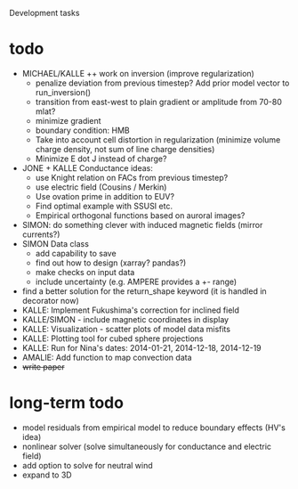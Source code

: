 Development tasks

# todo
- MICHAEL/KALLE ++ work on inversion (improve regularization)
    - penalize deviation from previous timestep? Add prior model vector to run_inversion()
    - transition from east-west to plain gradient or amplitude from 70-80 mlat?
    - minimize gradient
    - boundary condition: HMB
    - Take into account cell distortion in regularization (minimize volume charge density, not sum of line charge densities)
    - Minimize E dot J instead of charge?
- JONE + KALLE Conductance ideas:
    - use Knight relation on FACs from previous timestep?
    - use electric field (Cousins / Merkin)
    - Use ovation prime in addition to EUV?
    - Find optimal example with SSUSI etc. 
    - Empirical orthogonal functions based on auroral images?
- SIMON: do something clever with induced magnetic fields (mirror currents?)
- SIMON Data class
    - add capability to save
    - find out how to design (xarray? pandas?)
    - make checks on input data
    - include uncertainty (e.g. AMPERE provides a +- range)
- find a better solution for the return_shape keyword (it is handled in decorator now)
- KALLE: Implement Fukushima's correction for inclined field
- KALLE/SIMON - include magnetic coordinates in display
- KALLE: Visualization - scatter plots of model data misfits
- KALLE: Plotting tool for cubed sphere projections
- KALLE: Run for Nina's dates: 2014-01-21, 2014-12-18, 2014-12-19
- AMALIE: Add function to map convection data
- ~~write paper~~


# long-term todo
- model residuals from empirical model to reduce boundary effects (HV's idea)
- nonlinear solver (solve simultaneously for conductance and electric field)
- add option to solve for neutral wind
- expand to 3D
